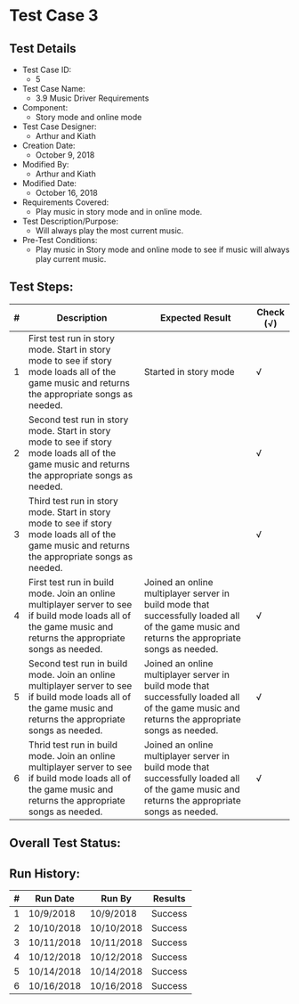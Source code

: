 # Test Case 3 

## Test Details

* Test Case ID:
  * 5
* Test Case Name:
  * 3.9 Music Driver Requirements
* Component: 
  * Story mode and online mode
* Test Case Designer:
  * Arthur and Kiath
* Creation Date:
  * October 9, 2018
* Modified By:
  * Arthur and Kiath
* Modified Date:
  * October 16, 2018
* Requirements Covered:
  * Play music in story mode and in online mode.
* Test Description/Purpose:
  * Will always play the most current music.
* Pre-Test Conditions:
  * Play music in Story mode and online mode to see if music will always play current music.
## Test Steps: 
| # | Description | Expected Result | Check (√) |
| --- | --- | --- | --- |
| 1 |First test run in story mode. Start in story mode to see if story mode loads all of the game music and returns the appropriate songs as needed.|Started in story mode |√|			
| 2 |Second test run in story mode. Start in story mode to see if story mode loads all of the game music and returns the appropriate songs as needed.| |√|			
| 3 |Third test run in story mode. Start in story mode to see if story mode loads all of the game music and returns the appropriate songs as needed.| |√|						
| 4 |First test run in build mode. Join an online multiplayer server to see if build mode loads all of the game music and returns the appropriate songs as needed.|Joined an online multiplayer server in build mode that successfully loaded all of the game music and returns the appropriate songs as needed.|√|			
| 5 |Second test run in build mode. Join an online multiplayer server to see if build mode loads all of the game music and returns the appropriate songs as needed.|Joined an online multiplayer server in build mode that successfully loaded all of the game music and returns the appropriate songs as needed.|√|			
| 6 |Thrid test run in build mode. Join an online multiplayer server to see if build mode loads all of the game music and returns the appropriate songs as needed.|Joined an online multiplayer server in build mode that successfully loaded all of the game music and returns the appropriate songs as needed.|√|						

## Overall Test Status: 



## Run History:
| # |	Run Date |	Run By |	Results |
| --- | --- | --- | --- |
| 1 | 10/9/2018 | 10/9/2018 | Success |			
| 2 | 10/10/2018 | 10/10/2018 | Success |			
| 3 | 10/11/2018 | 10/11/2018 | Success |
| 4 | 10/12/2018 | 10/12/2018 | Success |
| 5 | 10/14/2018 | 10/14/2018 | Success |
| 6 | 10/16/2018 | 10/16/2018 | Success |

